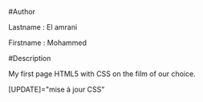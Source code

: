 #Author

Lastname : El amrani  

Firstname : Mohammed

#Description

My first page HTML5 with CSS on the film of our choice.

[UPDATE]="mise à jour CSS"

